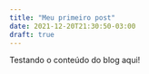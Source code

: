 ```yaml
---
title: "Meu primeiro post"
date: 2021-12-20T21:30:50-03:00
draft: true
---
```


Testando o conteúdo do blog aqui!